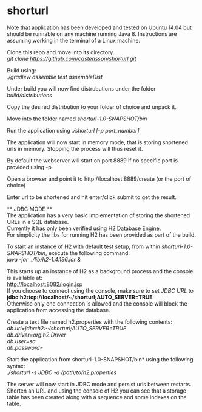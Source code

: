 # shorturl

Note that application has been developed and tested on Ubuntu 14.04 but should be runnable on any machine running Java 8.
Instructions are assuming working in the terminal of a Linux machine.

Clone this repo and move into its directory.  
*git clone https://github.com/castensson/shorturl.git*

Build using:  
*./gradlew assemble test assembleDist*

Under build you will now find distrubutions under the folder  
*build/distributions*

Copy the desired distribution to your folder of choice and unpack it. 

Move into the folder named *shorturl-1.0-SNAPSHOT/bin*

Run the application using *./shorturl [-p port_number]*

The application will now start in memory mode, that is storing shortened urls in memory. Stopping the process will thus reset it.

By default the webserver will start on port 8889 if no specific port is provided using -p

Open a browser and point it to http://localhost:8889/create (or the port of choice)

Enter url to be shortened and hit enter/click submit to get the result.

** JDBC MODE **  
The application has a very basic implementation of storing the shortened URLs in a SQL database.  
Currently it has only been verified using [H2 Database Engine](http://www.h2database.com/html/main.html).  
For simplicity the libs for running H2 has been provided as part of the build.  

To start an instance of H2 with default test setup, from within *shorturl-1.0-SNAPSHOT/bin*, execute the following command:  
*java -jar ../lib/h2-1.4.196.jar &*

This starts up an instance of H2 as a background process and the console is available at:  
[http://localhost:8082/login.jsp](http://localhost:8082/login.jsp)  
If you choose to connect using the console, make sure to set *JDBC URL* to   
**jdbc:h2:tcp://localhost/~/shorturl;AUTO_SERVER=TRUE**  
Otherwise only one connection is allowed and the console will block the application from accessing the database.

Create a text file named h2.properties with the following contents:  
*db.url=jdbc:h2:~/shorturl;AUTO_SERVER=TRUE*  
*db.driver=org.h2.Driver*  
*db.user=sa*  
*db.password=*  

Start the application from shorturl-1.0-SNAPSHOT/bin* using the following syntax:  
*./shorturl -s JDBC -d /path/to/h2.properties*

The server will now start in JDBC mode and persist urls between restarts. Shorten an URL and using the console of H2 you
can see that a storage table has been created along with a sequence and some indexes on the table.



